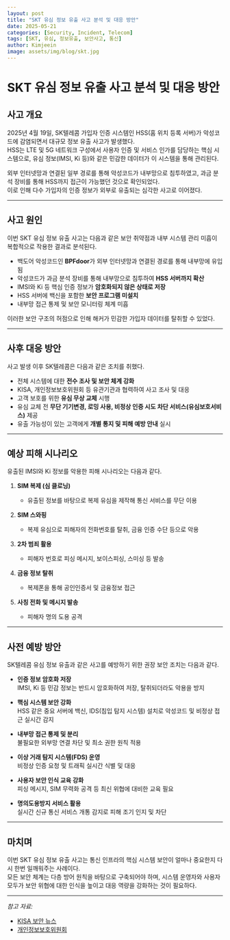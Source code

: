 ```yaml
---
layout: post
title: "SKT 유심 정보 유출 사고 분석 및 대응 방안"
date: 2025-05-21
categories: [Security, Incident, Telecom]
tags: [SKT, 유심, 정보유출, 보안사고, 통신]
author: Kimjeein
image: assets/img/blog/skt.jpg
---
```


# SKT 유심 정보 유출 사고 분석 및 대응 방안

## 사고 개요

2025년 4월 19일, SK텔레콤 가입자 인증 시스템인 HSS(홈 위치 등록 서버)가 악성코드에 감염되면서 대규모 정보 유출 사고가 발생했다.  
HSS는 LTE 및 5G 네트워크 구성에서 사용자 인증 및 서비스 인가를 담당하는 핵심 시스템으로, 유심 정보(IMSI, Ki 등)와 같은 민감한 데이터가 이 시스템을 통해 관리된다.  

외부 인터넷망과 연결된 일부 경로를 통해 악성코드가 내부망으로 침투하였고, 과금 분석 장비를 통해 HSS까지 접근이 가능했던 것으로 확인되었다.  
이로 인해 다수 가입자의 인증 정보가 외부로 유출되는 심각한 사고로 이어졌다.

---

## 사고 원인

이번 SKT 유심 정보 유출 사고는 다음과 같은 보안 취약점과 내부 시스템 관리 미흡이 복합적으로 작용한 결과로 분석된다.

- 백도어 악성코드인 **BPFdoor**가 외부 인터넷망과 연결된 경로를 통해 내부망에 유입됨  
- 악성코드가 과금 분석 장비를 통해 내부망으로 침투하여 **HSS 서버까지 확산**  
- IMSI와 Ki 등 핵심 인증 정보가 **암호화되지 않은 상태로 저장**  
- HSS 서버에 백신을 포함한 **보안 프로그램 미설치**  
- 내부망 접근 통제 및 보안 모니터링 체계 미흡

이러한 보안 구조의 허점으로 인해 해커가 민감한 가입자 데이터를 탈취할 수 있었다.

---

## 사후 대응 방안

사고 발생 이후 SK텔레콤은 다음과 같은 조치를 취했다.

- 전체 시스템에 대한 **전수 조사 및 보안 체계 강화**  
- KISA, 개인정보보호위원회 등 유관기관과 협력하여 사고 조사 및 대응  
- 고객 보호를 위한 **유심 무상 교체** 시행  
- 유심 교체 전 **무단 기기변경, 로밍 사용, 비정상 인증 시도 차단 서비스(유심보호서비스)** 제공  
- 유출 가능성이 있는 고객에게 **개별 통지 및 피해 예방 안내** 실시

---

## 예상 피해 시나리오

유출된 IMSI와 Ki 정보를 악용한 피해 시나리오는 다음과 같다.

1. **SIM 복제 (심 클로닝)**  
   - 유출된 정보를 바탕으로 복제 유심을 제작해 통신 서비스를 무단 이용

2. **SIM 스와핑**  
   - 복제 유심으로 피해자의 전화번호를 탈취, 금융 인증 수단 등으로 악용

3. **2차 범죄 활용**  
   - 피해자 번호로 피싱 메시지, 보이스피싱, 스미싱 등 발송

4. **금융 정보 탈취**  
   - 복제폰을 통해 공인인증서 및 금융정보 접근

5. **사칭 전화 및 메시지 발송**  
   - 피해자 명의 도용 공격

---

## 사전 예방 방안

SK텔레콤 유심 정보 유출과 같은 사고를 예방하기 위한 권장 보안 조치는 다음과 같다.

- **인증 정보 암호화 저장**  
  IMSI, Ki 등 민감 정보는 반드시 암호화하여 저장, 탈취되더라도 악용을 방지

- **핵심 시스템 보안 강화**  
  HSS 같은 중요 서버에 백신, IDS(침입 탐지 시스템) 설치로 악성코드 및 비정상 접근 실시간 감지

- **내부망 접근 통제 및 분리**  
  불필요한 외부망 연결 차단 및 최소 권한 원칙 적용

- **이상 거래 탐지 시스템(FDS) 운영**  
  비정상 인증 요청 및 트래픽 실시간 식별 및 대응

- **사용자 보안 인식 교육 강화**  
  피싱 메시지, SIM 무력화 공격 등 최신 위협에 대비한 교육 필요

- **명의도용방지 서비스 활용**  
  실시간 신규 통신 서비스 개통 감지로 피해 조기 인지 및 차단

---

## 마치며

이번 SKT 유심 정보 유출 사고는 통신 인프라의 핵심 시스템 보안이 얼마나 중요한지 다시 한번 일깨워주는 사례이다.  
모든 보안 체계는 다층 방어 원칙을 바탕으로 구축되어야 하며, 시스템 운영자와 사용자 모두가 보안 위협에 대한 인식을 높이고 대응 역량을 강화하는 것이 필요하다.

---

*참고 자료:*  
- [KISA 보안 뉴스](https://www.kisa.or.kr)  
- [개인정보보호위원회](https://www.pipc.go.kr)


